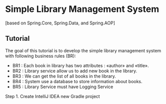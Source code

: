 # Simple Library Management System
[based on Spring.Core, Spring.Data, and Spring.AOP]

## Tutorial

The goal of this tutorial is to develop the simple library management system with following business rules (BR):
* BR1 : Each book in library has two attributes : «author» and «title».
* BR2 : Library service allow us to add new book in the library.
* BR3 : We can get the list of all books in the library.
* BR4 : System use a database to store information about books.
* BR5 : Library Service must have Logging Service  

Step 1. Create IntelliJ IDEA new Gradle project
